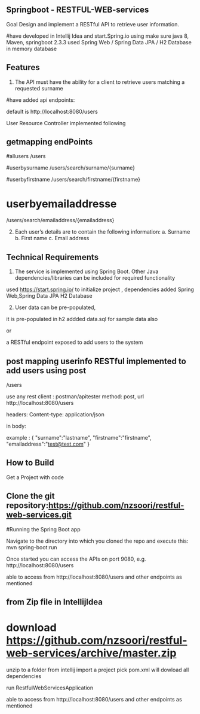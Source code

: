 ## Springboot - RESTFUL-WEB-services

Goal Design and implement a RESTful API to retrieve user information. 

#have developed in Intellij Idea and   start.Spring.io using make sure java 8, Maven, springboot 2.3.3
 used Spring Web  / Spring Data JPA  / H2 Database in memory database


##  Features 
1. The API must have the ability for a client to retrieve users matching a requested surname 

#have added api endpoints:

default is http://localhost:8080/users

User Resource Controller implemented following 

## getmapping endPoints


#allusers
/users

#userbysurname
/users/search/surname/{surname}

#userbyfirstname
/users/search/firstname/{firstname}

# userbyemailaddresse
/users/search/emailaddress/{emailaddress}




2. Each user’s details are to contain the following information: a. Surname b. First name c. Email address 



## Technical Requirements 


1. The service is  implemented using Spring Boot. Other Java dependencies/libraries can be included for required functionality 


used https://start.spring.io/ to initialize project , dependencies added Spring Web,Spring Data JPA H2 Database


2. User data can be pre-populated, 

it is pre-populated in h2 addded data.sql for sample data   also

or 

a RESTful endpoint exposed to add users to the system

## post mapping userinfo RESTful  implemented to add users using post

/users

use any rest client : postman/apitester
method: post, url  http://localhost:8080/users

headers: Content-type: application/json  

 in body: 
 
 example : {
  "surname":"lastname",
  "firstname":"firstname",
  "emailaddress":"test@test.com"
}

## How to Build

Get a Project with code

## Clone the git repository:https://github.com/nzsoori/restful-web-services.git

#Running the Spring Boot app

Navigate to the directory into which you cloned the repo and execute this: mvn spring-boot:run

Once started you can access the APIs on port 9080, e.g. http://localhost:8080/users

 able to access from http://localhost:8080/users and other endpoints as mentioned
 
 
  
  ## from Zip file  in IntellijIdea
# download https://github.com/nzsoori/restful-web-services/archive/master.zip
unzip to a folder  from intellij import a project pick pom.xml  will dowload all dependencies

 run RestfulWebServicesApplication 
 
 able to access from http://localhost:8080/users and other endpoints as mentioned
 
 




